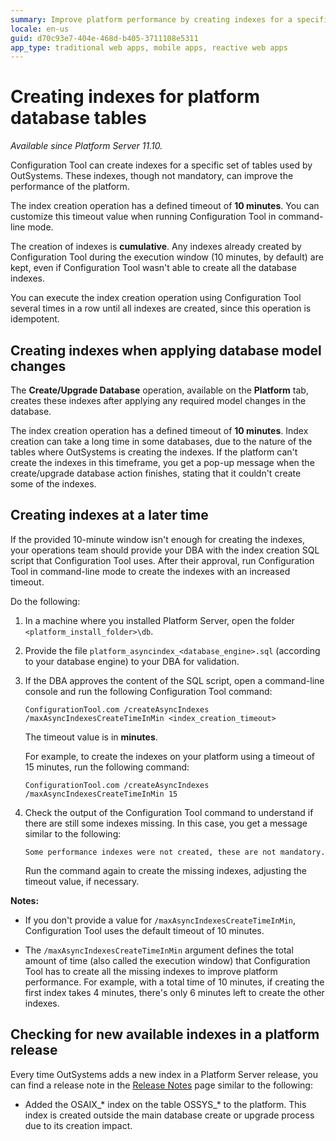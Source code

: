 ```yaml
---
summary: Improve platform performance by creating indexes for a specific set of platform tables.
locale: en-us
guid: d70c93e7-404e-468d-b405-3711108e5311
app_type: traditional web apps, mobile apps, reactive web apps
---
```


# Creating indexes for platform database tables

_Available since Platform Server 11.10._

Configuration Tool can create indexes for a specific set of tables used by OutSystems. These indexes, though not mandatory, can improve the performance of the platform.

The index creation operation has a defined timeout of **10 minutes**. You can customize this timeout value when running Configuration Tool in command-line mode.

The creation of indexes is **cumulative**. Any indexes already created by Configuration Tool during the execution window (10 minutes, by default) are kept, even if Configuration Tool wasn't able to create all the database indexes.

You can execute the index creation operation using Configuration Tool several times in a row until all indexes are created, since this operation is idempotent.

## Creating indexes when applying database model changes

The **Create/Upgrade Database** operation, available on the **Platform** tab, creates these indexes after applying any required model changes in the database.

The index creation operation has a defined timeout of **10 minutes**. Index creation can take a long time in some databases, due to the nature of the tables where OutSystems is creating the indexes. If the platform can't create the indexes in this timeframe, you get a pop-up message when the create/upgrade database action finishes, stating that it couldn't create some of the indexes.

## Creating indexes at a later time

If the provided 10-minute window isn't enough for creating the indexes, your operations team should provide your DBA with the index creation SQL script that Configuration Tool uses. After their approval, run Configuration Tool in command-line mode to create the indexes with an increased timeout.

Do the following:

1. In a machine where you installed Platform Server, open the folder `<platform_install_folder>\db`.

1. Provide the file `platform_asyncindex_<database_engine>.sql` (according to your database engine) to your DBA for validation.

1. If the DBA approves the content of the SQL script, open a command-line console and run the following Configuration Tool command:

    `ConfigurationTool.com /createAsyncIndexes /maxAsyncIndexesCreateTimeInMin <index_creation_timeout>`

    The timeout value is in **minutes**.

    For example, to create the indexes on your platform using a timeout of 15 minutes, run the following command:

    `ConfigurationTool.com /createAsyncIndexes /maxAsyncIndexesCreateTimeInMin 15`

1. Check the output of the Configuration Tool command to understand if there are still some indexes missing. In this case, you get a message similar to the following:

    `Some performance indexes were not created, these are not mandatory.`

    Run the command again to create the missing indexes, adjusting the timeout value, if necessary.

**Notes:**

* If you don't provide a value for `/maxAsyncIndexesCreateTimeInMin`, Configuration Tool uses the default timeout of 10 minutes.

* The `/maxAsyncIndexesCreateTimeInMin` argument defines the total amount of time (also called the execution window) that Configuration Tool has to create all the missing indexes to improve platform performance. For example, with a total time of 10 minutes, if creating the first index takes 4 minutes, there's only 6 minutes left to create the other indexes.

## Checking for new available indexes in a platform release

Every time OutSystems adds a new index in a Platform Server release, you can find a release note in the [Release Notes](https://success.outsystems.com/Support/Release_Notes/11/Platform_Server) page similar to the following:

* Added the OSAIX_\* index on the table OSSYS_\* to the platform. This index is created outside the main database create or upgrade process due to its creation impact.
